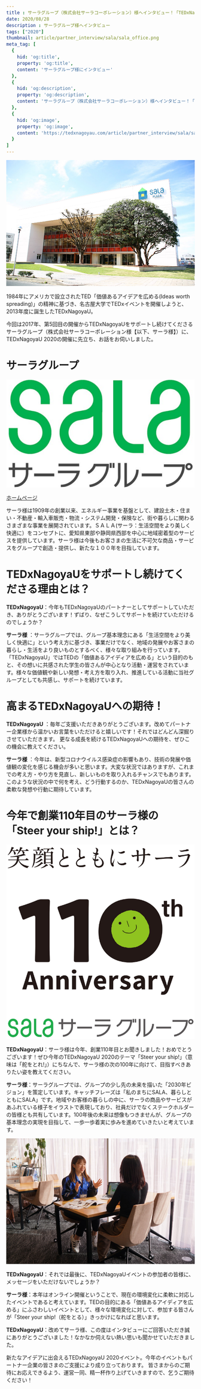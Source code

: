 ```yaml
---
title : サーラグループ（株式会社サーラコーポレーション）様へインタビュー！「TEDxNagoyaUにサポートしていただけるワケとは？」
date: 2020/08/28
description : サーラグループ様へインタビュー
tags: ["2020"]
thumbnail: article/partner_interview/sala/sala_office.png
meta_tag: [
  {
    hid: 'og:title',
    property: 'og:title',
    content: 'サーラグループ様にインタビュー'
  },
  {
    hid: 'og:description',
    property: 'og:description',
    content: 'サーラグループ（株式会社サーラコーポレーション）様へインタビュー！「TEDxNagoyaUにサポートしていただけるワケとは？」'
  },
  {
    hid: 'og:image',
    property: 'og:image',
    content: 'https://tedxnagoyau.com/article/partner_interview/sala/sala_office.png'
  }
]
---
```


<div align="center">
<img src="article/partner_interview/sala/sala_office.png" alt="サーラ様コミュニティスペース「サーラプラザ」">
</div>

1984年にアメリカで設立されたTED「価値あるアイデアを広める(Ideas worth spreading)」の精神に基づき、名古屋大学でTEDxイベントを開催しようと、2013年度に誕生したTEDxNagoyaU。

今回は2017年、第5回目の開催からTEDxNagoyaUをサポートし続けてくださるサーラグループ（株式会社サーラコーポレーション様【以下、サーラ様】）に、TEDxNagoyaU 2020の開催に先立ち、お話をお伺いしました。

# サーラグループ
<div align="center">
<img src="article/partner_interview/sala/sala_logo.png" alt="サーラ様ロゴ">
</div>

[ホームページ](https://www.sala.jp/ja/index.html)

サーラ様は1909年の創業以来、エネルギー事業を基盤として、建設土木・住まい・不動産・輸入車販売・物流・システム開発・保険など、街や暮らしに関わるさまざまな事業を展開されています。ＳＡＬＡ(サーラ：生活空間をより美しく快適に）をコンセプトに、愛知県東部や静岡県西部を中心に地域密着型のサービスを提供しています。サーラ様は今後もお客さまの生活に不可欠な商品・サービスをグループで創造・提供し、新たな１００年を目指しています。

# TEDxNagoyaUをサポートし続けてくださる理由とは？
__TEDxNagoyaU__：今年もTEDxNagoyaUのパートナーとしてサポートしていただき、ありがとうございます！ずばり、なぜこうしてサポートを続けていただけるのでしょうか？

__サーラ様__ ：サーラグループでは、グループ基本理念にある「生活空間をより美しく快適に」という考え方に基づき、事業だけでなく、地域の発展やお客さまの暮らし・生活をより良いものとするべく、様々な取り組みを行っています。「TEDxNagoyaU」ではTEDの「価値あるアイディアを広める」という目的のもと、その想いに共感された学生の皆さんが中心となり活動・運営をされています。様々な価値観や新しい発想・考え方を取り入れ、推進している活動に当社グループとしても共感し、サポートを続けています。

# 高まるTEDxNagoyaUへの期待！

__TEDxNagoyaU__ ：毎年ご支援いただきありがとうございます。改めてパートナー企業様から温かいお言葉をいただけると嬉しいです！それではどんどん深掘りさせていただきます。
更なる成長を続けるTEDxNagoyaUへの期待を、ぜひこの機会に教えてください。

__サーラ様__ ：今年は、新型コロナウイルス感染症の影響もあり、技術の発展や価値観の変化を感じる機会が多いと思います。大変な状況ではありますが、これまでの考え方・やり方を見直し、新しいものを取り入れるチャンスでもあります。このような状況の中で何を考え、どう行動するのか、TEDxNagoyaUの皆さんの柔軟な発想や行動に期待しています。

# 今年で創業110年目のサーラ様の「Steer your ship!」とは？
<div align="center">
<img src="article/partner_interview/sala/sala_logo_110.png" alt="サーラ様110周年記念ロゴ">
</div>

__TEDxNagoyaU__：サーラ様は今年、創業110年目とお聞きしました！おめでとうございます！ぜひ今年のTEDxNagoyaU 2020のテーマ「Steer your ship!」（意味は「舵をとれ!」）にちなんで、サーラ様の次の100年に向けて、目指すべきありたい姿を教えてください。

__サーラ様__：サーラグループでは、グループの少し先の未来を描いた「2030年ビジョン」を策定しています。キャッチフレーズは「私のまちにSALA、暮らしとともにSALA」です。地域やお客様の暮らしの中に、サーラの商品やサービスがあふれている様子をイラストで表現しており、社員だけでなくステークホルダーの皆様とも共有しています。100年後の未来は想像もつきませんが、グループの基本理念の実現を目指して、一歩一歩着実に歩みを進めていきたいと考えています。

<div align="center">
<img src="article/partner_interview/sala/meeting.png" alt="サーラ様オフィス">
</div>

__TEDxNagoyaU__：それでは最後に、TEDxNagoyaUイベントの参加者の皆様に、メッセージをいただけないでしょうか？

__サーラ様__：本年はオンライン開催ということで、現在の環境変化に柔軟に対応したイベントであると考えています。TEDの目的にある「価値あるアイディアを広める」にふさわしいイベントとして、様々な環境変化に対して、参加する皆さんが「Steer your ship!（舵をとる）」きっかけになればと思います。

__TEDxNagoyaU__：改めてサーラ様、この度はインタビューにご回答いただき誠にありがとうございました！なかなか伺えない熱い思いも聞かせていただきました。

新たなアイデアに出会えるTEDxNagoyaU 2020イベント。今年のイベントもパートナー企業の皆さまのご支援により成り立っております。
皆さまからのご期待にお応えできるよう、運営一同、精一杯作り上げていきますので、乞うご期待ください！
